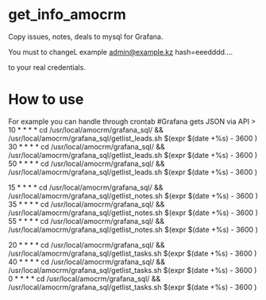 # get_info_amocrm
Copy issues, notes, deals to mysql for Grafana.

You must to changeL
example
admin@example.kz
hash=eeedddd....

to your real credentials.

# How to use
For example you can handle through crontab
  #Grafana gets JSON via API >
  10 * * * * cd /usr/local/amocrm/grafana_sql/ && /usr/local/amocrm/grafana_sql/getlist_leads.sh $(expr $(date +%s) - 3600 )
  30 * * * * cd /usr/local/amocrm/grafana_sql/ && /usr/local/amocrm/grafana_sql/getlist_leads.sh $(expr $(date +%s) - 3600 )
  50 * * * * cd /usr/local/amocrm/grafana_sql/ && /usr/local/amocrm/grafana_sql/getlist_leads.sh $(expr $(date +%s) - 3600 ) 
  
  15 * * * * cd /usr/local/amocrm/grafana_sql/ && /usr/local/amocrm/grafana_sql/getlist_notes.sh $(expr $(date +%s) - 3600 )
  35 * * * * cd /usr/local/amocrm/grafana_sql/ && /usr/local/amocrm/grafana_sql/getlist_notes.sh $(expr $(date +%s) - 3600 )
  55 * * * * cd /usr/local/amocrm/grafana_sql/ && /usr/local/amocrm/grafana_sql/getlist_notes.sh $(expr $(date +%s) - 3600 )
  
  20 * * * * cd /usr/local/amocrm/grafana_sql/ && /usr/local/amocrm/grafana_sql/getlist_tasks.sh $(expr $(date +%s) - 3600 )
  40 * * * * cd /usr/local/amocrm/grafana_sql/ && /usr/local/amocrm/grafana_sql/getlist_tasks.sh $(expr $(date +%s) - 3600 )
  0 * * * * cd /usr/local/amocrm/grafana_sql/ && /usr/local/amocrm/grafana_sql/getlist_tasks.sh $(expr $(date +%s) - 3600 )
